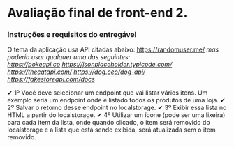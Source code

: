 # Avaliação final de front-end 2.
### Instruções e requisitos do entregável
O tema da aplicação usa API citadas abaixo:
https://randomuser.me/
<i>mas poderia usar qualquer uma das seguintes:<br>
https://pokeapi.co
https://jsonplaceholder.typicode.com/
https://thecatapi.com/
https://dog.ceo/dog-api/
https://fakestoreapi.com/docs
</i>

✔ 1º Você deve selecionar um endpoint que vai listar vários itens. Um exemplo seria um endpoint onde é listado todos os produtos de uma loja.
✔ 2º Salvar o retorno desse endpoint no localstorage.
✔ 3º Exibir essa lista no HTML a partir do localstorage.
✔ 4º Utilizar um ícone (pode ser uma lixeira) para cada item da lista, onde quando clicado, o item será removido do localstorage e a lista que está sendo exibida, será atualizada sem o item removido. 


